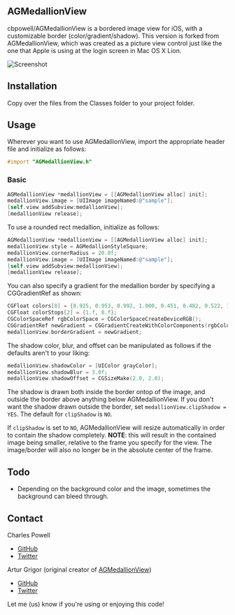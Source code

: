 ## AGMedallionView

cbpowell/AGMedallionView is a bordered image view for iOS, with a customizable border (color/gradient/shadow). This version is forked from AGMedallionView, which was created as a picture view control just like the one that Apple is using at the login screen in Mac OS X Lion.

![Screenshot](http://cbpowell.github.com/AGMedallionView/AGMedallionViewImage.png)

## Installation

Copy over the files from the Classes folder to your project folder.

## Usage

Wherever you want to use AGMedallionView, import the appropriate header file and initialize as follows:

```objective-c
#import "AGMedallionView.h"
```

### Basic

```objective-c
AGMedallionView *medallionView = [[AGMedallionView alloc] init];
medallionView.image = [UIImage imageNamed:@"sample"];
[self.view addSubview:medallionView];
[medallionView release];
```

To use a rounded rect medallion, initialize as follows:

```objective-c
AGMedallionView *medallionView = [[AGMedallionView alloc] init];
medallionView.style = AGMedallionStyleSquare;
medallionView.cornerRadius = 20.0f;
medallionView.image = [UIImage imageNamed:@"sample"];
[self.view addSubview:medallionView];
[medallionView release];
```

You can also specify a gradient for the medallion border by specifying a CGGradientRef as shown:

```objective-c
CGFloat colors[8] = {0.925, 0.953, 0.992, 1.000, 0.451, 0.482, 0.522, 1.000};
CGFloat colorStops[2] = {1.f, 0.f};
CGColorSpaceRef rgbColorSpace = CGColorSpaceCreateDeviceRGB();
CGGradientRef newGradient = CGGradientCreateWithColorComponents(rgbColorSpace, colors, colorStops, 2);
medallionView.borderGradient = newGradient;
```

The shadow color, blur, and offset can be manipulated as follows if the defaults aren't to your liking:
```objective-c
medallionView.shadowColor = [UIColor grayColor];
medallionView.shadowBlur = 3.0f;
medallionView.shadowOffset = CGSizeMake(2.0, 2.0);
```

The shadow is drawn both inside the border ontop of the image, and outside the border above anything below AGMedallionView. If you don't want the shadow drawn outside the border, set `medallionView.clipShadow = YES`. The default for `clipShadow` is `NO`.

If `clipShadow` is set to `NO`, AGMedallionView will resize automatically in order to contain the shadow completely. __NOTE__: this will result in the contained image being smaller, relative to the frame you specify for the view. The image/border will also no longer be in the absolute center of the frame.

## Todo
- Depending on the background color and the image, sometimes the background can bleed through.


## Contact

Charles Powell
- [GitHub](http://github.com/cbpowell)
- [Twitter](http://twitter.com/seventhcolumn)

Artur Grigor (original creator of [AGMedallionView](https://github.com/arturgrigor/AGMedallionView))
- [GitHub](http://github.com/arturgrigor)
- [Twitter](http://twitter.com/arturgrigor)

Let me (us) know if you're using or enjoying this code!